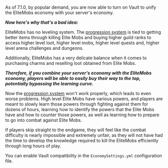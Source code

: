 As of 7.1.0, by popular demand, you are now able to turn on Vault to unify the EliteMobs economy with your server's economy.

***Now here's why that's a bad idea:***

EliteMobs has no leveling system. The [progression system]($language$/elitemobs/understanding_the_basics_of_elitemobs.md) is tied to getting better items through killing Elite Mobs and buying higher guild ranks to access higher level loot, higher level mobs, higher level quests and, higher level arena challenges and dungeons.

Additionally, EliteMobs has a very delicate balance when it comes to purchasing charms and reselling loot obtained from Elite Mobs.

***Therefore, if you combine your server's economy with the EliteMobs economy, players will be able to easily buy their way to the top, potentially bypassing the learning curve.***

Now the [progression system]($language$/elitemobs/understanding_the_basics_of_elitemobs.md) won't work properly, which leads to even worse problems. High level Elite Mobs have various powers, and players are meant to slowly learn those powers through fighting against them for dozens of hours, learning how to identify the powers that the Elite Mobs have and how to counter those powers, as well as learning how to prepare to go into combat against Elite Mobs.

If players skip straight to the endgame, they will feel like the combat difficulty is nearly impossible and extremely unfair, as they will not have had the time to develop the knowledge required to kill the EliteMobs efficiently through long hours of play.

You can enable Vault compatibility in the `EconomySettings.yml` configuration file.